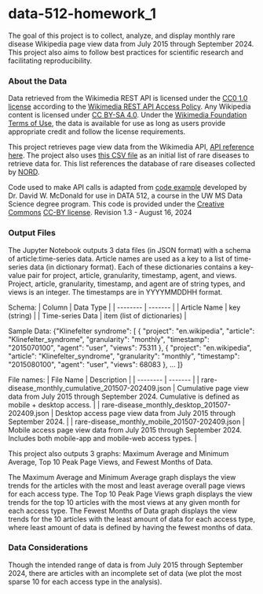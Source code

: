 # data-512-homework_1
The goal of this project is to collect, analyze, and display monthly rare disease Wikipedia page view data from July 2015 through September 2024. This project also aims to follow best practices for scientific research and facilitating reproducibility. 

### About the Data
Data retrieved from the Wikimedia REST API is licensed under the [CC0 1.0 license](https://creativecommons.org/publicdomain/zero/1.0/) according to the [Wikimedia REST API Access Policy](https://doc.wikimedia.org/generated-data-platform/aqs/analytics-api/documentation/access-policy.html). Any Wikipedia content is licensed under [CC BY-SA 4.0](https://creativecommons.org/licenses/by-sa/4.0/deed.en). Under the [Wikimedia Foundation Terms of Use](https://foundation.wikimedia.org/wiki/Policy:Terms_of_Use), the data is available for use as long as users provide appropriate credit and follow the license requirements.

This project retrieves page view data from the Wikimedia API, [API reference here](https://doc.wikimedia.org/generated-data-platform/aqs/analytics-api/).
The project also uses [this CSV file](https://drive.google.com/file/d/15_FiKhBgXB2Ch9c0gAGYzKjF0DBhEPlY/view?usp=sharing) as an initial list of rare diseases to retrieve data for. This list references the database of rare diseases collected by [NORD](https://rarediseases.org).

Code used to make API calls is adapted from [code example](https://drive.google.com/file/d/1fYTIX79t9jk-Jske8IwysV-rbRkD4_dc/view?usp=drive_link) developed by Dr. David W. McDonald for use in DATA 512, a course in the UW MS Data Science degree program. This code is provided under the [Creative Commons](https://creativecommons.org) [CC-BY license](https://creativecommons.org/licenses/by/4.0/). Revision 1.3 - August 16, 2024

### Output Files
The Jupyter Notebook outputs 3 data files (in JSON format) with a schema of article:time-series data. Article names are used as a key to a list of time-series data (in dictionary format). Each of these dictionaries contains a key-value pair for project, article, granularity, timestamp, agent, and views. Project, article, granularity, timestamp, and agent are of string types, and views is an integer. The timestamps are in YYYYMMDDHH format.

Schema:
| Column    | Data Type |
| -------- | ------- |
| Article Name | key (string) | 
| Time-series Data | item (list of dictionaries) |

Sample Data:
{"Klinefelter syndrome": [
            {
                "project": "en.wikipedia",
                "article": "Klinefelter_syndrome",
                "granularity": "monthly",
                "timestamp": "2015070100",
                "agent": "user",
                "views": 75311
            },
            {
                "project": "en.wikipedia",
                "article": "Klinefelter_syndrome",
                "granularity": "monthly",
                "timestamp": "2015080100",
                "agent": "user",
                "views": 68083
            }, ... ]}

File names:
| File Name   | Description |
| -------- | ------- |
| rare-disease_monthly_cumulative_201507-202409.json | Cumulative page view data from July 2015 through September 2024. Cumulative is defined as mobile + desktop access. |
| rare-disease_monthly_desktop_201507-202409.json | Desktop access page view data from July 2015 through September 2024. |
| rare-disease_monthly_mobile_201507-202409.json | Mobile access page view data from July 2015 through September 2024. Includes both mobile-app and mobile-web access types. |

This project also outputs 3 graphs: Maximum Average and Minimum Average, Top 10 Peak Page Views, and Fewest Months of Data.

The Maximum Average and Minimum Average graph displays the view trends for the articles with the most and least average overall page views for each access type.
The Top 10 Peak Page Views graph displays the view trends for the top 10 articles with the most views at any given month for each access type.
The Fewest Months of Data graph displays the view trends for the 10 articles with the least amount of data for each access type, where least amount of data is defined by having the fewest months of data.

### Data Considerations
Though the intended range of data is from July 2015 through September 2024, there are articles with an incomplete set of data (we plot the most sparse 10 for each access type in the analysis).


